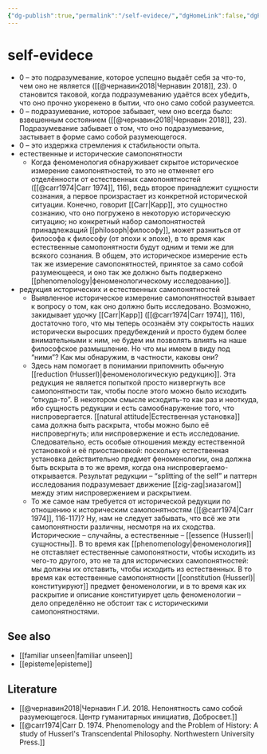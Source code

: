 ```yaml
---
{"dg-publish":true,"permalink":"/self-evidece/","dgHomeLink":false,"dgPassFrontmatter":false}
---
```


# self-evidece
- 0 – это подразумевание, которое успешно выдаёт себя за что-то, чем оно не является ([[@чернавин2018|Чернавин 2018]], 23). 0 становится таковой, когда подразумеванию удаётся всех убедить, что оно прочно укоренено в бытии, что оно само собой разумеется. 
- 0 – подразумевание, которое забывает, чем оно всегда было: взвешенным состоянием ([[@чернавин2018|Чернавин 2018]], 23). Подразумевание забывает о том, что оно подразумевание, застывает в форме само собой разумеющегося.
- 0 – это издержка стремления к стабильности опыта.
- естественные и исторические самопонятности
	- Когда феноменология обнаруживает скрытое историческое измерение самопонятностей, то это не отменяет его отделённости от естественных самопонятностей ([[@carr1974|Carr 1974]], 116), ведь второе принадлежит сущности сознания, а первое произрастает из конкретной исторической ситуации. Конечно, говорит [[Carr|Карр]], это сущностно сознанию, что оно погружено в некоторую историческую ситуацию; но конкретный набор самопонятностей принадлежащий [[philosoph|философу]], может разниться от философа к философу (от эпохи к эпохе), в то время как естественные самопонятности будут одним и теми же для всякого сознания. В общем, это историческое измерение есть так же измерение самопонятностей, принятое за само собой разумеющееся, и оно так же должно быть подвержено [[phenomenology|феноменологическому исследованию]].
- редукция исторических и естественных самопонятностей
	- Выявленное историческое измерение самопонятностей взывает к вопросу о том, как оно должно быть исследовано. Возможно, закидывает удочку [[Carr|Карр]] ([[@carr1974|Carr 1974]], 116), достаточно того, что мы теперь осознаём эту сокрытость наших исторически выросших предубеждений и просто будем более внимательными к ним, не будем им позволять влиять на наше философское размышление. Но что мы имеем в виду под “ними”? Как мы обнаружим, в частности, каковы они?
	- Здесь нам помогает в понимании припомнить обычную [[reduction (Husserl)|феноменологическую редукцию]]. Эта редукция не является попыткой просто низвергнуть все самопонятности так, чтобы после этого можно было исходить “откуда-то”. В некотором смысле исходить-то как раз и неоткуда, ибо сущность редукции и есть самообнаружение того, что ниспровергается. [[natural attitude|Естественная установка]] сама должна быть раскрыта, чтобы можно было её ниспровергнуть; или ниспровержение и есть исследование. Следовательно, есть особые отношения между естественной установкой и её приостановкой: поскольку естественная установка действительно предмет феноменологии, она должна быть вскрыта в то же время, когда она ниспровергаемо-открывается. Результат редукции – “splitting of the self” и паттерн исследования подразумевает движение [[zig-zag|зиазагом]] между этим ниспровержением и раскрытием. 
	- То же самое нам требуется от исторической редукции по отношению к историческим самопонятностям ([[@carr1974|Carr 1974]], 116-117)? Ну, нам не следует забывать, что всё же эти самопонятности различны, несмотря на их сходства. Исторические – случайны, а естественные – [[essence (Husserl)|сущностны]]. В то время как [[phenomenology|феноменология]] не отставляет естественные самопонятности, чтобы исходить из чего-то другого, это не та для исторических самопонятностей: мы должны их отставить, чтобы исходить из естественных. В то время как естественные самопонятности [[constitution (Husserl)|конституируют]] предмет феноменологии, и в то время как их раскрытие и описание конституирует цель феноменологии – дело определённо не обстоит так с историческими самопонятностями.


## See also
- [[familiar unseen|familiar unseen]]
- [[episteme|episteme]]


## Literature
- [[@чернавин2018|Чернавин Г.И. 2018. Непонятность само собой разумеющегося. Центр гуманитарных инициатив, Добросвет.]]
- [[@carr1974|Carr D. 1974. Phenomenology and the Problem of History: A study of Husserl's Transcendental Philosophy. Northwestern University Press.]]



